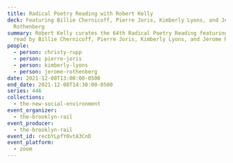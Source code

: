 ```yaml
---
title: Radical Poetry Reading with Robert Kelly
deck: Featuring Billie Chernicoff, Pierre Joris, Kimberly Lyons, and Jerome
  Rothenberg
summary: Robert Kelly curates the 64th Radical Poetry Reading featuring poetry
  read by Billie Chernicoff, Pierre Joris, Kimberly Lyons, and Jerome Rothenberg
people:
  - person: christy-rupp
  - person: pierre-joris
  - person: kimberly-lyons
  - person: jerome-rothenberg
date: 2021-12-08T13:00:00-0500
end_date: 2021-12-08T14:30:00-0500
series: 446
collections:
  - the-new-social-environment
event_organizer:
  - the-brooklyn-rail
event_producer:
  - the-brooklyn-rail
event_id: recbYLpfY0vtA3CnD
event_platform:
  - zoom
---
```


